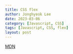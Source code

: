 ```yaml
---
title: CSS flex
author: Jonghyeok Lee
date: 2023-03-06
category: [Javascript, CSS]
tags: [Javascript, CSS, flex]
layout: post
---
```


[MDN][flex layout, MDN]


[flex layout, MDN]: https://developer.mozilla.org/ko/docs/Learn/CSS/CSS_layout/Flexbox
